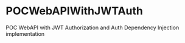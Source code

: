 # POCWebAPIWithJWTAuth
POC WebAPI with JWT Authorization and Auth Dependency Injection implementation
